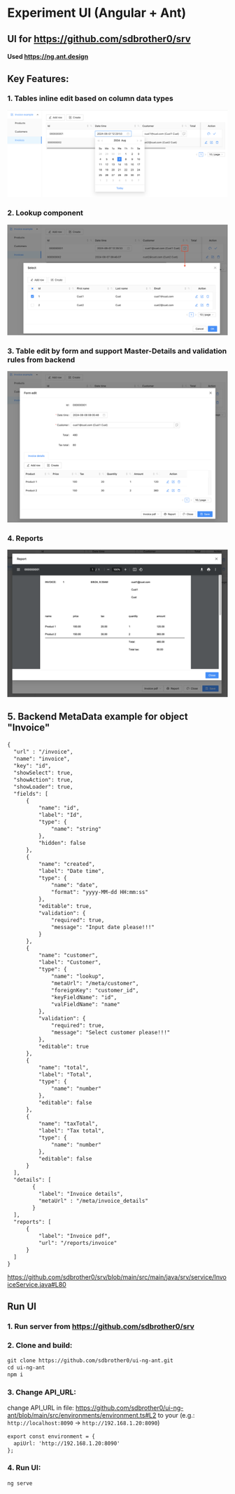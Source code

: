 # Experiment UI (Angular + Ant)
## UI for https://github.com/sdbrother0/srv

#### Used https://ng.ant.design

## Key Features:

### 1. Tables inline edit based on column data types 
![inline-edit.png](img%2Finline-edit.png)

### 2. Lookup component
![lookup.png](img%2Flookup.png)

### 3. Table edit by form and support Master-Details and validation rules from backend
![master-details.png](img%2Fmaster-details.png)

### 4. Reports
![rep.png](img%2Frep.png)

## 5. Backend MetaData example for object "Invoice"

```
{
  "url" : "/invoice",
  "name": "invoice",
  "key": "id",
  "showSelect": true,
  "showAction": true,
  "showLoader": true,
  "fields": [
      {
          "name": "id",
          "label": "Id",
          "type": {
              "name": "string"
          },
          "hidden": false
      },
      {
          "name": "created",
          "label": "Date time",
          "type": {
              "name": "date",
              "format": "yyyy-MM-dd HH:mm:ss"
          },
          "editable": true,
          "validation": {
              "required": true,
              "message": "Input date please!!!"
          }
      },
      {
          "name": "customer",
          "label": "Customer",
          "type": {
              "name": "lookup",
              "metaUrl": "/meta/customer",
              "foreignKey": "customer_id",
              "keyFieldName": "id",
              "valFieldName": "name"
          },
          "validation": {
              "required": true,
              "message": "Select customer please!!!"
          },
          "editable": true
      },
      {
          "name": "total",
          "label": "Total",
          "type": {
              "name": "number"
          },
          "editable": false
      },
      {
          "name": "taxTotal",
          "label": "Tax total",
          "type": {
              "name": "number"
          },
          "editable": false
      }
  ],
  "details": [
        {
          "label": "Invoice details",
          "metaUrl" : "/meta/invoice_details"
        }
  ],
  "reports": [
      {
          "label": "Invoice pdf",
          "url": "/reports/invoice"
      }
  ]
}
```
https://github.com/sdbrother0/srv/blob/main/src/main/java/srv/service/InvoiceService.java#L80

## Run UI

### 1. Run server from https://github.com/sdbrother0/srv

### 2. Clone and build:

```
git clone https://github.com/sdbrother0/ui-ng-ant.git
cd ui-ng-ant
npm i
```

### 3. Change API_URL:

change API_URL in file: https://github.com/sdbrother0/ui-ng-ant/blob/main/src/environments/environment.ts#L2 to your
(e.g.: `http://localhost:8090` -> `http://192.168.1.20:8090`)
```
export const environment = {
  apiUrl: 'http://192.168.1.20:8090'
};
```

### 4. Run UI:
```
ng serve
```
